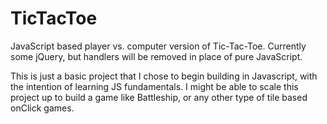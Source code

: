 # TicTacToe
JavaScript based player vs. computer version of Tic-Tac-Toe. Currently some jQuery, but handlers will be removed in place of pure JavaScript.

This is just a basic project that I chose to begin building in Javascript, with the intention of learning JS fundamentals.
I might be able to scale this project up to build a game like Battleship, or any other type of tile based onClick games.
